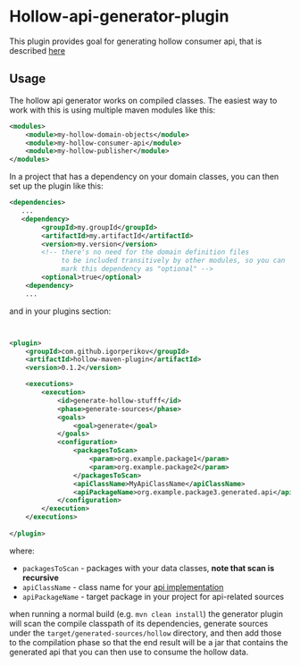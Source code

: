 # Hollow-api-generator-plugin

This plugin provides goal for generating hollow consumer api, that is 
described [here](http://hollow.how/getting-started/#consumer-api-generation)

## Usage
The hollow api generator works on compiled classes. The easiest way to work with this 
is using multiple maven modules like this: 

```xml
<modules>
    <module>my-hollow-domain-objects</module>
    <module>my-hollow-consumer-api</module>
    <module>my-hollow-publisher</module>
</modules> 
```


 
In a project that has a dependency on your domain classes, you can then set up the plugin like this: 
```xml
<dependencies>
   ... 
   <dependency>
        <groupId>my.groupId</groupId>
        <artifactId>my.artifactId</artifactId>
        <version>my.version</version>
        <!-- there's no need for the domain definition files 
             to be included transitively by other modules, so you can 
             mark this dependency as "optional" -->
        <optional>true</optional>
    <dependency>
    ...  
```
       
and in your plugins section:
```xml


<plugin>
    <groupId>com.github.igorperikov</groupId>
    <artifactId>hollow-maven-plugin</artifactId>
    <version>0.1.2</version>

    <executions>
        <execution>
            <id>generate-hollow-stufff</id>
            <phase>generate-sources</phase>
            <goals>
                <goal>generate</goal>
            </goals>
            <configuration>
                <packagesToScan>
                    <param>org.example.package1</param>
                    <param>org.example.package2</param>
                </packagesToScan>
                <apiClassName>MyApiClassName</apiClassName>
                <apiPackageName>org.example.package3.generated.api</apiPackageName>
            </configuration>
        </execution>
    </executions>
    
</plugin>
```

where:

- `packagesToScan` - packages with your data classes, **note that scan is recursive**
- `apiClassName` - class name for your [api implementation](https://github.com/Netflix/hollow/blob/master/hollow/src/main/java/com/netflix/hollow/api/custom/HollowAPI.java) 
- `apiPackageName` - target package in your project for api-related sources

when running a normal build (e.g. `mvn clean install`) the generator plugin will scan the compile classpath of its dependencies,
generate sources under the `target/generated-sources/hollow` directory, and then add those to the compilation phase so that 
the end result will be a jar that contains the generated api that you can then use to consume the hollow data.

